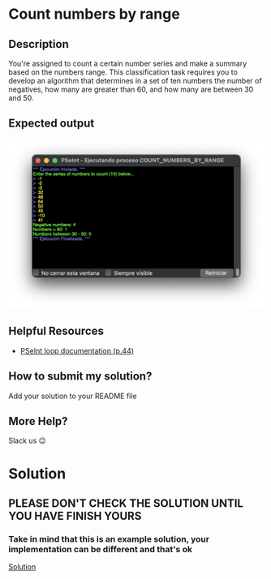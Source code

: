 # Count numbers by range

## Description

You're assigned to count a certain number series and make a summary based on the numbers range. This classification task requires you to develop an algorithm that determines in a set of ten numbers the number of negatives, how many are greater than 60, and how many are between 30 and 50.

## Expected output

![expected](./../../../assets/ch_e01_expected.png 'Expected')

## Helpful Resources
- [PSeInt loop documentation (p.44)](https://explorandopluton.files.wordpress.com/2019/09/manual-pseint.pdf)

## How to submit my solution?

Add your solution to your README file

## More Help?

Slack us 😉

# Solution

## PLEASE DON'T CHECK THE SOLUTION UNTIL YOU HAVE FINISH YOURS

### Take in mind that this is an example solution, your implementation can be different and that's ok

[Solution](../sol)